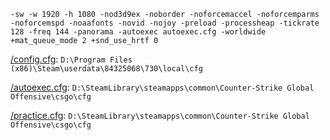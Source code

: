 ```
-sw -w 1920 -h 1080 -nod3d9ex -noborder -noforcemaccel -noforcemparms -noforcemspd -noaafonts -novid -nojoy -preload -processheap -tickrate 128 -freq 144 -panorama -autoexec autoexec.cfg -worldwide +mat_queue_mode 2 +snd_use_hrtf 0
```

[/config.cfg](/config.cfg): `D:\Program Files (x86)\Steam\userdata\84325068\730\local\cfg`

[/autoexec.cfg](/autoexec.cfg): `D:\SteamLibrary\steamapps\common\Counter-Strike Global Offensive\csgo\cfg`

[/practice.cfg](/practice.cfg): `D:\SteamLibrary\steamapps\common\Counter-Strike Global Offensive\csgo\cfg`